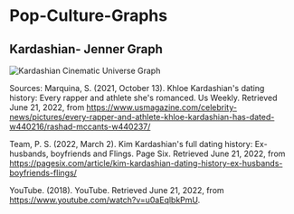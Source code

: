 # Pop-Culture-Graphs


## Kardashian- Jenner Graph

![Kardashian Cinematic Universe Graph](https://user-images.githubusercontent.com/37605496/174937744-a3717226-a2f5-467b-bec6-0f63e37aef5e.png)

Sources: 
Marquina, S. (2021, October 13). Khloe Kardashian's dating history: Every rapper and athlete she's romanced. Us Weekly. Retrieved June 21, 2022, from https://www.usmagazine.com/celebrity-news/pictures/every-rapper-and-athlete-khloe-kardashian-has-dated-w440216/rashad-mccants-w440237/ 

Team, P. S. (2022, March 2). Kim Kardashian's full dating history: Ex-husbands, boyfriends and Flings. Page Six. Retrieved June 21, 2022, from https://pagesix.com/article/kim-kardashian-dating-history-ex-husbands-boyfriends-flings/ 

YouTube. (2018). YouTube. Retrieved June 21, 2022, from https://www.youtube.com/watch?v=u0aEqlbkPmU. 
